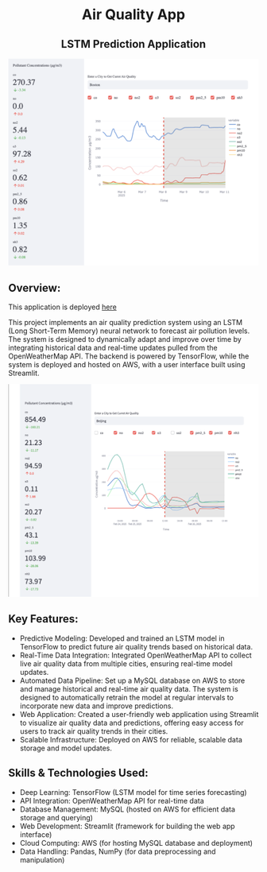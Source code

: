 <center><h1>Air Quality App</h1></center>
<center><h2>LSTM Prediction Application</h2></center>

<img src="assets/img/app_example.png" class="img-responsive" alt="">

## Overview:

This application is deployed [here](https://air-quality-app-wr4z.onrender.com)

This project implements an air quality prediction system using an LSTM (Long Short-Term Memory) neural network to forecast air pollution levels. The system is designed to dynamically adapt and improve over time by integrating historical data and real-time updates pulled from the OpenWeatherMap API. The backend is powered by TensorFlow, while the system is deployed and hosted on AWS, with a user interface built using Streamlit.

<img src="assets/img/app_beijing.png" class="img-responsive" alt="">

## Key Features:
+ Predictive Modeling: Developed and trained an LSTM model in TensorFlow to predict future air quality trends based on historical data.
+ Real-Time Data Integration: Integrated OpenWeatherMap API to collect live air quality data from multiple cities, ensuring real-time model updates.
+ Automated Data Pipeline: Set up a MySQL database on AWS to store and manage historical and real-time air quality data. The system is designed to automatically retrain the model at regular intervals to incorporate new data and improve predictions.
+ Web Application: Created a user-friendly web application using Streamlit to visualize air quality data and predictions, offering easy access for users to track air quality trends in their cities.
+ Scalable Infrastructure: Deployed on AWS for reliable, scalable data storage and model updates.

## Skills & Technologies Used:
+ Deep Learning: TensorFlow (LSTM model for time series forecasting)
+ API Integration: OpenWeatherMap API for real-time data
+ Database Management: MySQL (hosted on AWS for efficient data storage and querying)
+ Web Development: Streamlit (framework for building the web app interface)
+ Cloud Computing: AWS (for hosting MySQL database and deployment)
+ Data Handling: Pandas, NumPy (for data preprocessing and manipulation)
